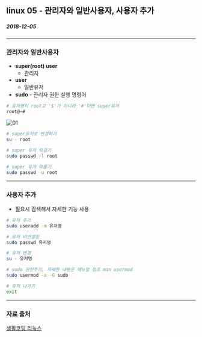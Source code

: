 ## linux 05 - 관리자와 일반사용자, 사용자 추가

##### 2018-12-05

---

### 관리자와 일반사용자

* **super(root) user**
    * 관리자
* **user**
    * 일반유저
* **sudo** - 관리자 권한 실행 명령어

```bash
# 유저명이 root고 '$'가 아니라 '#'이면 super유저
root@~# 
```

![01]()

```bash
# super유저로 변경하기
su - root

# super 유저 락걸기
sudo passwd -l root

# super 유저 락풀기
sudo passwd -u root
```

---

### 사용자 추가
	
* 필요시 검색해서 자세한 기능 사용

```bash
# 유저 추가
sudo useradd -m 유저명

# 유저 비번설정
sudo passwd 유저명

# 유저 변경
su - 유저명

# sudo 권한주기, 자세한 내용은 매뉴얼 참조 man usermod
sudo usermod -a -G sudo

# 유저 나가기
exit
```

---

### 자료 출처

[생활코딩 리눅스](https://opentutorials.org/course/2598)
